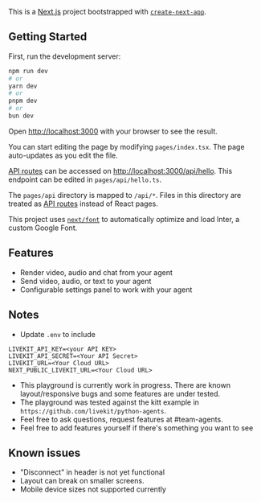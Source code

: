 This is a [Next.js](https://nextjs.org/) project bootstrapped with [`create-next-app`](https://github.com/vercel/next.js/tree/canary/packages/create-next-app).

## Getting Started

First, run the development server:

```bash
npm run dev
# or
yarn dev
# or
pnpm dev
# or
bun dev
```

Open [http://localhost:3000](http://localhost:3000) with your browser to see the result.

You can start editing the page by modifying `pages/index.tsx`. The page auto-updates as you edit the file.

[API routes](https://nextjs.org/docs/api-routes/introduction) can be accessed on [http://localhost:3000/api/hello](http://localhost:3000/api/hello). This endpoint can be edited in `pages/api/hello.ts`.

The `pages/api` directory is mapped to `/api/*`. Files in this directory are treated as [API routes](https://nextjs.org/docs/api-routes/introduction) instead of React pages.

This project uses [`next/font`](https://nextjs.org/docs/basic-features/font-optimization) to automatically optimize and load Inter, a custom Google Font.

## Features

- Render video, audio and chat from your agent
- Send video, audio, or text to your agent
- Configurable settings panel to work with your agent

## Notes

- Update `.env` to include

```
LIVEKIT_API_KEY=<your API KEY>
LIVEKIT_API_SECRET=<Your API Secret>
LIVEKIT_URL=<Your Cloud URL>
NEXT_PUBLIC_LIVEKIT_URL=<Your Cloud URL>
```

- This playground is currently work in progress. There are known layout/responsive bugs and some features are under tested.
- The playground was tested against the kitt example in `https://github.com/livekit/python-agents`.
- Feel free to ask questions, request features at #team-agents.
- Feel free to add features yourself if there's something you want to see

## Known issues

- "Disconnect" in header is not yet functional
- Layout can break on smaller screens.
- Mobile device sizes not supported currently
